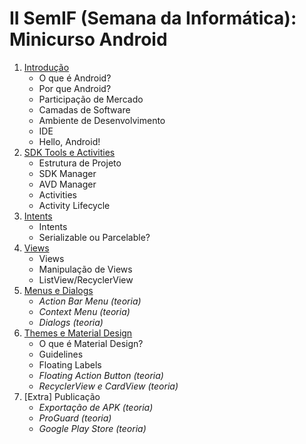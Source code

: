 # II SemIF (Semana da Informática): Minicurso Android

1. [Introdução](https://docs.google.com/presentation/d/1qrkoq1E_BZfwLI86zflvMf-Jh8KrpC0J4qHV_Q4C9zM/edit?usp=sharing)
    +	O que é Android?
    +	Por que Android?
    +	Participação de Mercado
    +	Camadas de Software
    +	Ambiente de Desenvolvimento
    +	IDE
    +	Hello, Android!
2. [SDK Tools e Activities](https://docs.google.com/presentation/d/1ECn9Bg5EwYsSWwXArLP33IPWCH8q8tA95_EqizW-GkM/edit?usp=sharing)
    +	Estrutura de Projeto
    +	SDK Manager
    +	AVD Manager
    +	Activities
    +	Activity Lifecycle
3. [Intents](https://docs.google.com/presentation/d/1GrOfxe6JsgT7TEm2NvohQjMBSNdtcUAq5obqZTmVx_Y/edit?usp=sharing)
    +	Intents
    +	Serializable ou Parcelable?
4. [Views](https://docs.google.com/presentation/d/1z9OAuYN5-sFVXl6mwFuhmaW1Ryo3-n6b4OpudBS2UAg/edit?usp=sharing)
    +	Views
    +	Manipulação de Views
    +	ListView/RecyclerView    
5.  [Menus e Dialogs](https://docs.google.com/presentation/d/14KVOkM1-0HZrT_wmBsEoxH7sNMWPtGBwYJEtoj2uBDY/edit?usp=sharing)
    +	*Action Bar Menu (teoria)*
    +	*Context Menu (teoria)*
    +	*Dialogs (teoria)*
6. [Themes e Material Design](https://docs.google.com/presentation/d/1zRFDw-UamOAqvnKJ08VkieaWDryA5TsBJvcx0ujB9yc/edit?usp=sharing)
    +	O que é Material Design?
    +	Guidelines
    +	Floating Labels
    +	*Floating Action Button (teoria)*
    +	*RecyclerView e	CardView (teoria)*
7. [Extra] Publicação
    +	*Exportação de APK (teoria)*
    +	*ProGuard (teoria)*
    +	*Google Play Store (teoria)*
